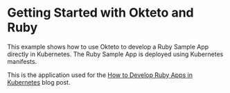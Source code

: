 # Getting Started with Okteto and Ruby
This example shows how to use Okteto to develop a Ruby Sample App directly in Kubernetes. The Ruby Sample App is deployed using Kubernetes manifests.

This is the application used for the [How to Develop Ruby Apps in Kubernetes](https://okteto.com/blog/how-to-develop-ruby-apps-in-kubernetes/) blog post.